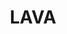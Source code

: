 ---
image:
  featured: 'true'
  path: /assets/images/projects/lava.png
permalink: /engineering/projects/lava/
project_link_name: lava
project_maintainers: ''
project_stats: sub-projects
sub_projects:
- project_link_name: lava-ci
  project_name: lava-ci
- project_link_name: lava-dashboard
  project_name: lava-dashboard
- project_link_name: lava-dashboard-tool
  project_name: lava-dashboard-tool
- project_link_name: lava-dispatcher
  project_name: lava-dispatcher
- project_link_name: lava-scheduler
  project_name: lava-scheduler
- project_link_name: lava-server
  project_name: lava-server
- project_link_name: lava-test
  project_name: lava-test
- project_link_name: lava-tool
  project_name: lava-tool
project_url: https://validation.linaro.org
title: LAVA
display: "false"
---